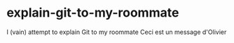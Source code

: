 explain-git-to-my-roommate
==========================

I (vain) attempt to explain Git to my roommate 
Ceci est un message d'Olivier
